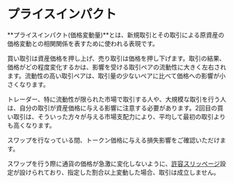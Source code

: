 # プライスインパクト

**プライスインパクト(価格変動量)**とは、新規取引とその取引による原資産の価格変動との相関関係を表すために使われる表現です。

買い取引は資産価格を押し上げ、売り取引は価格を押し下げます。取引の結果、価格がどの程度変化するかは、影響を受ける取引ペアの流動性に大きく左右されます。流動性の高い取引ペアは、取引量の少ないペアに比べて価格への影響が小さくなります。

トレーダー、特に流動性が限られた市場で取引する人や、大規模な取引を行う人は、自分の取引が資産価格に与える影響に注意する必要があります。2回目の買い取引は、そういった方々が与える市場支配力により、平均して最初の取引よりも高くなります。

スワップを行なっている間、トークン価格に与える損失影響をご確認いただけます。

スワップを行う際に通貨の価格が急激に変化しないように、[許容スリッページ](slippage-tolerance.md)設定が設けられており、指定した割合以上変動した場合、取引は成立しません。

